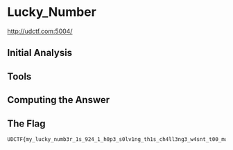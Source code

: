# Lucky_Number
http://udctf.com:5004/

## Initial Analysis 



## Tools 



## Computing the Answer 



## The Flag 
```bash
UDCTF{my_lucky_numb3r_1s_924_1_h0p3_s0lv1ng_th1s_ch4ll3ng3_w4snt_t00_much_0f_4_ch0r3}
```
